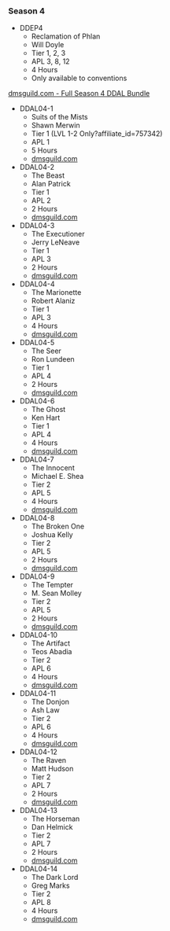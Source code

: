 ### Season 4
* DDEP4
    * Reclamation of Phlan
    * Will Doyle
    * Tier 1, 2, 3
    * APL 3, 8, 12
    * 4 Hours
    * Only available to conventions

[dmsguild.com - Full Season 4 DDAL Bundle](http://www.dmsguild.com/product/209451/DDAL04-Curse-of-Strahd-5e-BUNDLE?affiliate_id=757342)

* DDAL04-1
    * Suits of the Mists
    * Shawn Merwin
    * Tier 1 (LVL 1-2 Only?affiliate_id=757342)
    * APL 1
    * 5 Hours
    * [dmsguild.com](http://www.dmsguild.com/product/177576/DDAL401-Suits-of-the-Mists-5e?affiliate_id=757342)
* DDAL04-2
    * The Beast
    * Alan Patrick
    * Tier 1
    * APL 2
    * 2 Hours
    * [dmsguild.com](http://www.dmsguild.com/product/178793/DDAL0402-The-Beast-5e?affiliate_id=757342)
* DDAL04-3
    * The Executioner
    * Jerry LeNeave
    * Tier 1
    * APL 3
    * 2 Hours
    * [dmsguild.com](http://www.dmsguild.com/product/178794/DDAL0403-The-Executioner-5e?affiliate_id=757342)
* DDAL04-4
    * The Marionette
    * Robert Alaniz
    * Tier 1
    * APL 3
    * 4 Hours
    * [dmsguild.com](http://www.dmsguild.com/product/178795/DDAL0404-The-Marionette-5e?affiliate_id=757342)
* DDAL04-5
    * The Seer
    * Ron Lundeen
    * Tier 1
    * APL 4
    * 2 Hours
    * [dmsguild.com](http://www.dmsguild.com/product/178796/DDAL0405-The-Seer-5e?affiliate_id=757342)
* DDAL04-6
    * The Ghost
    * Ken Hart
    * Tier 1
    * APL 4
    * 4 Hours
    * [dmsguild.com](http://www.dmsguild.com/product/182769/DDAL0406-The-Ghost-5e?affiliate_id=757342)
* DDAL04-7
    * The Innocent
    * Michael E. Shea
    * Tier 2
    * APL 5
    * 4 Hours
    * [dmsguild.com](http://www.dmsguild.com/product/182770/DDAL0407-The-Innocent-5e?affiliate_id=757342)
* DDAL04-8
    * The Broken One
    * Joshua Kelly
    * Tier 2
    * APL 5
    * 2 Hours
    * [dmsguild.com](http://www.dmsguild.com/product/182771/DDAL0408-The-Broken-One-5e?affiliate_id=757342)
* DDAL04-9
    * The Tempter
    * M. Sean Molley
    * Tier 2
    * APL 5
    * 2 Hours
    * [dmsguild.com](http://www.dmsguild.com/product/184342/DDAL0409-The-Tempter-5e?affiliate_id=757342)
* DDAL04-10
    * The Artifact
    * Teos Abadia
    * Tier 2
    * APL 6
    * 4 Hours
    * [dmsguild.com](http://www.dmsguild.com/product/184341/DDAL0410-The-Artifact-5e?affiliate_id=757342)
* DDAL04-11
    * The Donjon
    * Ash Law
    * Tier 2
    * APL 6
    * 4 Hours
    * [dmsguild.com](http://www.dmsguild.com/product/184344/DDAL0411-The-Donjon-5e?affiliate_id=757342)
* DDAL04-12
    * The Raven
    * Matt Hudson
    * Tier 2
    * APL 7
    * 2 Hours
    * [dmsguild.com](http://www.dmsguild.com/product/186783/DDAL0412-The-Raven-5e?affiliate_id=757342)
* DDAL04-13
    * The Horseman
    * Dan Helmick
    * Tier 2
    * APL 7
    * 2 Hours
    * [dmsguild.com](http://www.dmsguild.com/product/186786/DDAL0413-The-Horseman-5e?affiliate_id=757342)
* DDAL04-14
    * The Dark Lord
    * Greg Marks
    * Tier 2
    * APL 8
    * 4 Hours
    * [dmsguild.com](http://www.dmsguild.com/product/186787/DDAL0414-The-Darklord-5e?affiliate_id=757342)
